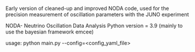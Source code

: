 Early version of cleaned-up and improved NODA code, used for the precision measurement of oscillation parameters with the JUNO experiment

NODA- Neutrino Oscillation Data Analysis
Python version = 3.9 (mainly to use the bayesian framework emcee) 

usage: python main.py --config=<config_yaml_file>
